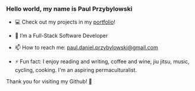 ### Hello world, my name is Paul Przybylowski 


- 💻 Check out my projects in my [portfolio](https://paulprzybylowski.github.io/)!

- 🌱 I’m a Full-Stack Software Developer

- 📫 How to reach me:  paul.daniel.przybylowski@gmail.com

- ⚡ Fun fact: I enjoy reading and writing, coffee and wine, jiu jitsu, music, cycling, cooking. I'm an aspiring permaculturalist. 

Thank you for visiting my Github! 🙏


